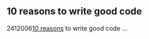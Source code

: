 <article><h1>10 reasons to write good code</h1><time><span class="day">24</span><span class="month">1</span><span class="year">2006</span></time><a title="10 reasons" href="http://www.456bereastreet.com/archive/200512/ten_reasons_to_learn_and_use_web_standards/">10 reasons</a> to write good code ...</article>